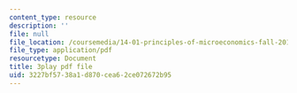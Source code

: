 ```yaml
---
content_type: resource
description: ''
file: null
file_location: /coursemedia/14-01-principles-of-microeconomics-fall-2018/3227bf5738a1d870cea62ce072672b95_RnN2rgCrIzs.pdf
file_type: application/pdf
resourcetype: Document
title: 3play pdf file
uid: 3227bf57-38a1-d870-cea6-2ce072672b95
---
```

